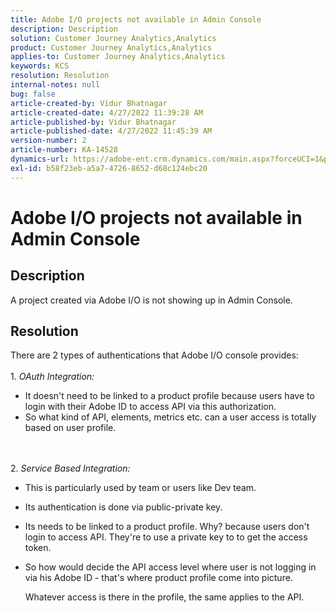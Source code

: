 ```yaml
---
title: Adobe I/O projects not available in Admin Console
description: Description
solution: Customer Journey Analytics,Analytics
product: Customer Journey Analytics,Analytics
applies-to: Customer Journey Analytics,Analytics
keywords: KCS
resolution: Resolution
internal-notes: null
bug: false
article-created-by: Vidur Bhatnagar
article-created-date: 4/27/2022 11:39:28 AM
article-published-by: Vidur Bhatnagar
article-published-date: 4/27/2022 11:45:39 AM
version-number: 2
article-number: KA-14528
dynamics-url: https://adobe-ent.crm.dynamics.com/main.aspx?forceUCI=1&pagetype=entityrecord&etn=knowledgearticle&id=4c17caab-1ec6-ec11-a7b6-0022480a10ee
exl-id: b58f23eb-a5a7-4726-8652-d68c124ebc20
---
```

# Adobe I/O projects not available in Admin Console

## Description


A project created via Adobe I/O is not showing up in Admin Console.


## Resolution


There are 2 types of authentications that Adobe I/O console provides:
<br><br>1. *OAuth Integration:*
- It doesn't need to be linked to a product profile because users have to login with their Adobe ID to access API via this authorization.
- So what kind of API, elements, metrics etc. can a user access is totally based on user profile.

<br><br>2. *Service Based Integration:*
- This is particularly used by team or users like Dev team.


- Its authentication is done via public-private key.


- Its needs to be linked to a product profile. Why? because users don't login to access API. They're to use a private key to to get the access token.
- So how would decide the API access level where user is not logging in via his Adobe ID - that's where product profile come into picture.

   Whatever access is there in the profile, the same applies to the API.
